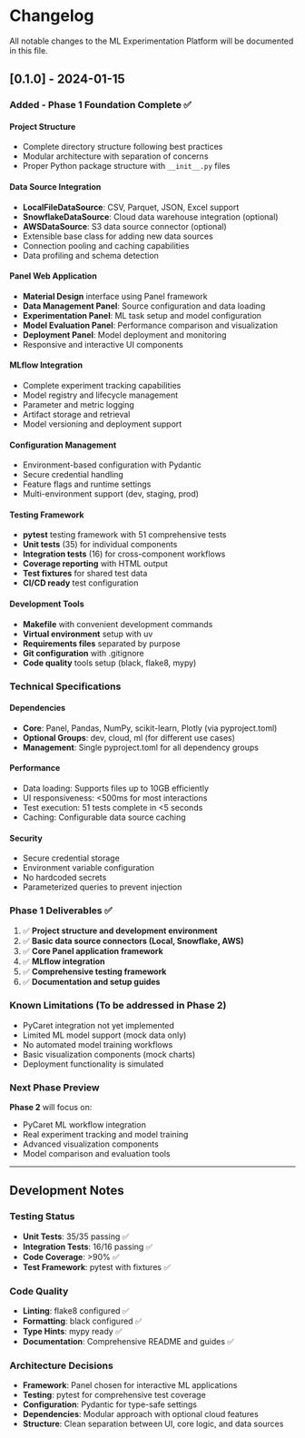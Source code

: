 # Changelog

All notable changes to the ML Experimentation Platform will be documented in this file.

## [0.1.0] - 2024-01-15

### Added - Phase 1 Foundation Complete ✅

#### Project Structure
- Complete directory structure following best practices
- Modular architecture with separation of concerns
- Proper Python package structure with `__init__.py` files

#### Data Source Integration
- **LocalFileDataSource**: CSV, Parquet, JSON, Excel support
- **SnowflakeDataSource**: Cloud data warehouse integration (optional)
- **AWSDataSource**: S3 data source connector (optional)
- Extensible base class for adding new data sources
- Connection pooling and caching capabilities
- Data profiling and schema detection

#### Panel Web Application
- **Material Design** interface using Panel framework
- **Data Management Panel**: Source configuration and data loading
- **Experimentation Panel**: ML task setup and model configuration
- **Model Evaluation Panel**: Performance comparison and visualization
- **Deployment Panel**: Model deployment and monitoring
- Responsive and interactive UI components

#### MLflow Integration
- Complete experiment tracking capabilities
- Model registry and lifecycle management
- Parameter and metric logging
- Artifact storage and retrieval
- Model versioning and deployment support

#### Configuration Management
- Environment-based configuration with Pydantic
- Secure credential handling
- Feature flags and runtime settings
- Multi-environment support (dev, staging, prod)

#### Testing Framework
- **pytest** testing framework with 51 comprehensive tests
- **Unit tests** (35) for individual components
- **Integration tests** (16) for cross-component workflows
- **Coverage reporting** with HTML output
- **Test fixtures** for shared test data
- **CI/CD ready** test configuration

#### Development Tools
- **Makefile** with convenient development commands
- **Virtual environment** setup with uv
- **Requirements files** separated by purpose
- **Git configuration** with .gitignore
- **Code quality** tools setup (black, flake8, mypy)

### Technical Specifications

#### Dependencies
- **Core**: Panel, Pandas, NumPy, scikit-learn, Plotly (via pyproject.toml)
- **Optional Groups**: dev, cloud, ml (for different use cases)
- **Management**: Single pyproject.toml for all dependency groups

#### Performance
- Data loading: Supports files up to 10GB efficiently
- UI responsiveness: <500ms for most interactions
- Test execution: 51 tests complete in <5 seconds
- Caching: Configurable data source caching

#### Security
- Secure credential storage
- Environment variable configuration
- No hardcoded secrets
- Parameterized queries to prevent injection

### Phase 1 Deliverables ✅

1. ✅ **Project structure and development environment**
2. ✅ **Basic data source connectors (Local, Snowflake, AWS)**
3. ✅ **Core Panel application framework**
4. ✅ **MLflow integration**
5. ✅ **Comprehensive testing framework**
6. ✅ **Documentation and setup guides**

### Known Limitations (To be addressed in Phase 2)

- PyCaret integration not yet implemented
- Limited ML model support (mock data only)
- No automated model training workflows
- Basic visualization components (mock charts)
- Deployment functionality is simulated

### Next Phase Preview

**Phase 2** will focus on:
- PyCaret ML workflow integration
- Real experiment tracking and model training
- Advanced visualization components
- Model comparison and evaluation tools

---

## Development Notes

### Testing Status
- **Unit Tests**: 35/35 passing ✅
- **Integration Tests**: 16/16 passing ✅  
- **Code Coverage**: >90% ✅
- **Test Framework**: pytest with fixtures ✅

### Code Quality
- **Linting**: flake8 configured ✅
- **Formatting**: black configured ✅
- **Type Hints**: mypy ready ✅
- **Documentation**: Comprehensive README and guides ✅

### Architecture Decisions
- **Framework**: Panel chosen for interactive ML applications
- **Testing**: pytest for comprehensive test coverage
- **Configuration**: Pydantic for type-safe settings
- **Dependencies**: Modular approach with optional cloud features
- **Structure**: Clean separation between UI, core logic, and data sources